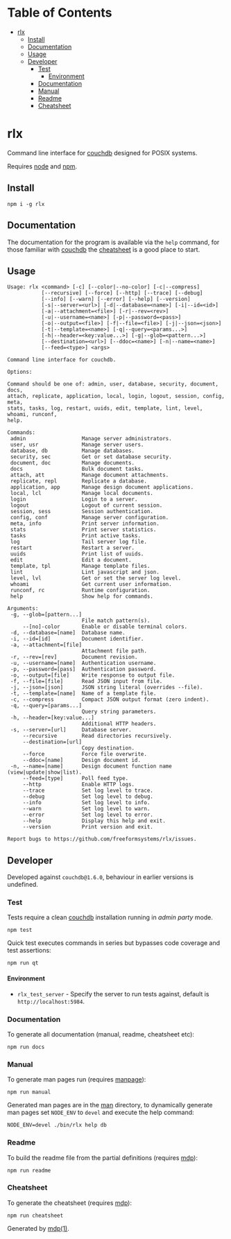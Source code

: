 Table of Contents
=================

* [rlx](#rlx)
  * [Install](#install)
  * [Documentation](#documentation)
  * [Usage](#usage)
  * [Developer](#developer)
    * [Test](#test)
      * [Environment](#environment)
    * [Documentation](#documentation-1)
    * [Manual](#manual)
    * [Readme](#readme)
    * [Cheatsheet](#cheatsheet)

rlx
===

Command line interface for [couchdb](http://couchdb.apache.org) designed for POSIX systems.

Requires [node](http://nodejs.org) and [npm](http://www.npmjs.org).

## Install

```
npm i -g rlx
```

## Documentation

The documentation for the program is available via the `help` command, for those familiar with [couchdb](http://couchdb.apache.org) the [cheatsheet](https://github.com/freeformsystems/rlx/blob/master/doc/cheatsheet.md) is a good place to start.

## Usage

```
Usage: rlx <command> [-c] [--color|--no-color] [-c|--compress]
           [--recursive] [--force] [--http] [--trace] [--debug]
           [--info] [--warn] [--error] [--help] [--version]
           [-s|--server=<url>] [-d|--database=<name>] [-i|--id=<id>]
           [-a|--attachment=<file>] [-r|--rev=<rev>]
           [-u|--username=<name>] [-p|--password=<pass>]
           [-o|--output=<file>] [-f|--file=<file>] [-j|--json=<json>]
           [-t|--template=<name>] [-q|--query=<params...>]
           [-h|--header=<key:value...>] [-g|--glob=<pattern...>]
           [--destination=<url>] [--ddoc=<name>] [-n|--name=<name>]
           [--feed=<type>] <args>

Command line interface for couchdb.

Options:

Command should be one of: admin, user, database, security, document, docs,
attach, replicate, application, local, login, logout, session, config, meta,
stats, tasks, log, restart, uuids, edit, template, lint, level, whoami, runconf,
help.

Commands:
 admin                  Manage server administrators.
 user, usr              Manage server users.
 database, db           Manage databases.
 security, sec          Get or set database security.
 document, doc          Manage documents.
 docs                   Bulk document tasks.
 attach, att            Manage document attachments.
 replicate, repl        Replicate a database.
 application, app       Manage design document applications.
 local, lcl             Manage local documents.
 login                  Login to a server.
 logout                 Logout of current session.
 session, sess          Session authentication.
 config, conf           Manage server configuration.
 meta, info             Print server information.
 stats                  Print server statistics.
 tasks                  Print active tasks.
 log                    Tail server log file.
 restart                Restart a server.
 uuids                  Print list of uuids.
 edit                   Edit a document.
 template, tpl          Manage template files.
 lint                   Lint javascript and json.
 level, lvl             Get or set the server log level.
 whoami                 Get current user information.
 runconf, rc            Runtime configuration.
 help                   Show help for commands.

Arguments:
 -g, --glob=[pattern...]
                        File match pattern(s).
     --[no]-color       Enable or disable terminal colors.
 -d, --database=[name]  Database name.
 -i, --id=[id]          Document identifier.
 -a, --attachment=[file]
                        Attachment file path.
 -r, --rev=[rev]        Document revision.
 -u, --username=[name]  Authentication username.
 -p, --password=[pass]  Authentication password.
 -o, --output=[file]    Write response to output file.
 -f, --file=[file]      Read JSON input from file.
 -j, --json=[json]      JSON string literal (overrides --file).
 -t, --template=[name]  Name of a template file.
 -c, --compress         Compact JSON output format (zero indent).
 -q, --query=[params...]
                        Query string parameters.
 -h, --header=[key:value...]
                        Additional HTTP headers.
 -s, --server=[url]     Database server.
     --recursive        Read directories recursively.
     --destination=[url]
                        Copy destination.
     --force            Force file overwrite.
     --ddoc=[name]      Design document id.
 -n, --name=[name]      Design document function name (view|update|show|list).
     --feed=[type]      Poll feed type.
     --http             Enable HTTP logs.
     --trace            Set log level to trace.
     --debug            Set log level to debug.
     --info             Set log level to info.
     --warn             Set log level to warn.
     --error            Set log level to error.
     --help             Display this help and exit.
     --version          Print version and exit.

Report bugs to https://github.com/freeformsystems/rlx/issues.
```

## Developer

Developed against `couchdb@1.6.0`, behaviour in earlier versions is undefined.

### Test

Tests require a clean [couchdb](http://couchdb.apache.org) installation running in *admin party* mode.

```
npm test
```

Quick test executes commands in series but bypasses code coverage and test assertions:

```
npm run qt
```

#### Environment

* `rlx_test_server` - Specify the server to run tests against, default is `http://localhost:5984`.

### Documentation

To generate all documentation (manual, readme, cheatsheet etc):

```
npm run docs
```

### Manual

To generate man pages run (requires [manpage](https://github.com/freeformsystems/cli-manpage)):

```
npm run manual
```

Generated man pages are in the [man](https://github.com/freeformsystems/rlx/blob/master/doc/man) directory, to dynamically generate man pages set `NODE_ENV` to `devel` and execute the help command:

```
NODE_ENV=devel ./bin/rlx help db
```

### Readme

To build the readme file from the partial definitions (requires [mdp](https://github.com/freeformsystems/mdp)):

```
npm run readme
```

### Cheatsheet

To generate the cheatsheet (requires [mdp](https://github.com/freeformsystems/mdp)):

```
npm run cheatsheet
```

Generated by [mdp(1)](https://github.com/freeformsystems/mdp).

[couchdb]: http://couchdb.apache.org
[node]: http://nodejs.org
[npm]: http://www.npmjs.org
[man]: https://github.com/freeformsystems/rlx/blob/master/doc/man
[mdp]: https://github.com/freeformsystems/mdp
[manpage]: https://github.com/freeformsystems/cli-manpage
